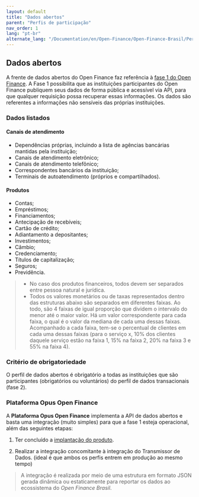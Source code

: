 ```yaml
---
layout: default
title: "Dados abertos"
parent: "Perfis de participação"
nav_order: 1
lang: "pt-br"
alternate_lang: "/Documentation/en/Open-Finance/Open-Finance-Brasil/PerfisOFB/Dados-abertos/"
---
```


## Dados abertos

A frente de dados abertos do Open Finance faz referência à [fase 1 do Open Finance](../Ecossistema/OFB-Ecossistema.html). A Fase 1 possibilita que as instituições participantes do Open Finance publiquem seus dados de forma pública e acessível via API, para que qualquer requisição possa recuperar essas informações. Os dados são referentes a informações não sensíveis das próprias instituições.

### Dados listados

#### Canais de atendimento

- Dependências próprias, incluindo a lista de agências bancárias mantidas pela instituição;
- Canais de atendimento eletrônico;
- Canais de atendimento telefônico;
- Correspondentes bancários da instituição;
- Terminais de autoatendimento (próprios e compartilhados).

#### Produtos

- Contas;
- Empréstimos;
- Financiamentos;
- Antecipação de recebíveis;
- Cartão de crédito;
- Adiantamento a depositantes;
- Investimentos;
- Câmbio;
- Credenciamento;
- Títulos de capitalização;
- Seguros;
- Previdência.

> - No caso dos produtos financeiros, todos devem ser separados entre pessoa natural e jurídica.  
> - Todos os valores monetários ou de taxas representados dentro das estruturas abaixo são separados em diferentes faixas. Ao todo, são 4 faixas de igual proporção que dividem o intervalo do menor até o maior valor. Há um valor correspondente para cada faixa, o qual é o valor da mediana de cada uma dessas faixas. Acompanhado a cada faixa, tem-se o percentual de clientes em cada uma dessas faixas (para o serviço x, 10% dos clientes daquele serviço estão na faixa 1, 15% na faixa 2, 20% na faixa 3 e 55% na faixa 4).

### Critério de obrigatoriedade

O perfil de dados abertos é obrigatório a todas as instituições que são participantes (obrigatórios ou voluntários) do perfil de dados transacionais (fase 2).

### Plataforma Opus Open Finance

A **Plataforma Opus Open Finance** implementa a API de dados abertos e basta uma integração (muito simples) para que a fase 1 esteja operacional, além das seguintes etapas:

1. Ter concluído a [implantação do produto][Implantação].

2. Realizar a integração concomitante à integração do Transmissor de Dados. (ideal é que ambos os perfis entrem em produção ao mesmo tempo)

> A integração é realizada por meio de uma estrutura em formato JSON gerada dinâmica ou estaticamente para reportar os dados ao ecossistema do *Open Finance Brasil*.

[Implantação]: ../../Plataforma-OpusOpenFinance/Implantação/OOF-Implantação.html
